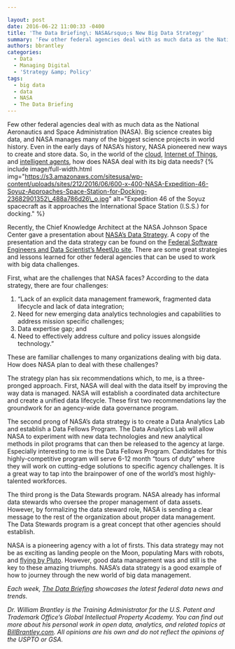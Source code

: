 ```yaml
---

layout: post
date: 2016-06-22 11:00:33 -0400
title: 'The Data Briefing\: NASA&rsquo;s New Big Data Strategy'
summary: 'Few other federal agencies deal with as much data as the National Aeronautics and Space Administration (NASA). Big science creates big data, and NASA manages many of the biggest science projects in world history. Even in the early days of NASA&rsquo;s history, NASA pioneered new ways to create and store data. So, in the world'
authors: bbrantley
categories:
  - Data
  - Managing Digital
  - 'Strategy &amp; Policy'
tags:
  - big data
  - data
  - NASA
  - The Data Briefing
---
```


Few other federal agencies deal with as much data as the National Aeronautics and Space Administration (NASA). Big science creates big data, and NASA manages many of the biggest science projects in world history. Even in the early days of NASA’s history, NASA pioneered new ways to create and store data. So, in the world of the [cloud](https://www.WHATEVER/2013/10/17/cloud-computing-in-the-federal-government/), [Internet of Things](https://www.WHATEVER/2015/11/03/trends-on-tuesday-forecasting-the-internet-of-things/), and [intelligent agents](https://www.WHATEVER/2016/04/20/the-data-briefing-chatbots-and-the-rise-of-conversational-commerce-and-citizen-experience/), how does NASA deal with its big data needs? 
{% include image/full-width.html img="https://s3.amazonaws.com/sitesusa/wp-content/uploads/sites/212/2016/06/600-x-400-NASA-Expedition-46-Soyuz-Approaches-Space-Station-for-Docking-23682901352\_488a786d26\_o.jpg" alt="Expedition 46 of the Soyuz spacecraft as it approaches the International Space Station (I.S.S.) for docking." %} 

Recently, the Chief Knowledge Architect at the NASA Johnson Space Center gave a presentation about [NASA’s Data Strategy](http://www.meetup.com/Federal-Software-Engineers-and-Data-Scientist/events/231624592/). A copy of the presentation and the data strategy can be found on the [Federal Software Engineers and Data Scientist&#8217;s MeetUp site](http://www.meetup.com/Federal-Software-Engineers-and-Data-Scientist/files/). There are some great strategies and lessons learned for other federal agencies that can be used to work with big data challenges.

First, what are the challenges that NASA faces? According to the data strategy, there are four challenges:

  1. &#8220;Lack of an explicit data management framework, fragmented data lifecycle and lack of data integration;
  2. Need for new emerging data analytics technologies and capabilities to address mission specific challenges;
  3. Data expertise gap; and
  4. Need to effectively address culture and policy issues alongside technology.&#8221;

These are familiar challenges to many organizations dealing with big data. How does NASA plan to deal with these challenges?

The strategy plan has six recommendations which, to me, is a three-pronged approach. First, NASA will deal with the data itself by improving the way data is managed. NASA will establish a coordinated data architecture and create a unified data lifecycle. These first two recommendations lay the groundwork for an agency-wide data governance program.

The second prong of NASA’s data strategy is to create a Data Analytics Lab and establish a Data Fellows Program. The Data Analytics Lab will allow NASA to experiment with new data technologies and new analytical methods in pilot programs that can then be released to the agency at large. Especially interesting to me is the Data Fellows Program. Candidates for this highly-competitive program will serve 6-12 month “tours of duty” where they will work on cutting-edge solutions to specific agency challenges. It is a great way to tap into the brainpower of one of the world’s most highly-talented workforces.

The third prong is the Data Stewards program. NASA already has informal data stewards who oversee the proper management of data assets. However, by formalizing the data steward role, NASA is sending a clear message to the rest of the organization about proper data management. The Data Stewards program is a great concept that other agencies should establish.

NASA is a pioneering agency with a lot of firsts. This data strategy may not be as exciting as landing people on the Moon, populating Mars with robots, and [flying by Pluto](https://www.WHATEVER/2015/07/16/dwarf-planet-giant-numbers-nasas-mission-to-pluto-goes-global/). However, good data management was and still is the key to these amazing triumphs. NASA’s data strategy is a good example of how to journey through the new world of big data management.

_Each week, [The Data Briefing](https://www.WHATEVER/tag/the-data-briefing/) showcases the latest federal data news and trends._

_Dr. William Brantley is the Training Administrator for the U.S. Patent and Trademark Office’s Global Intellectual Property Academy. You can find out more about his personal work in open data, analytics, and related topics at [BillBrantley.com](http://billbrantley.com). All opinions are his own and do not reflect the opinions of the USPTO or GSA._